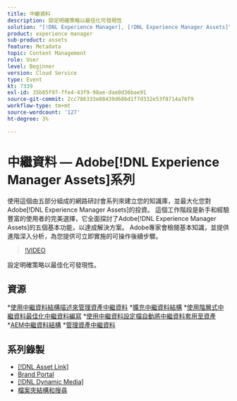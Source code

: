 ```yaml
---
title: 中繼資料
description: 設定明確策略以最佳化可發現性
solution: "[!DNL Experience Manager], [!DNL Experience Manager Assets]"
product: experience manager
sub-product: assets
feature: Metadata
topic: Content Management
role: User
level: Beginner
version: Cloud Service
type: Event
kt: 7339
exl-id: 35b85f97-ffe4-43f9-98ae-dae0d36bae91
source-git-commit: 2cc786333e88439d68bd1f7d332e53f8714a76f9
workflow-type: tm+mt
source-wordcount: '127'
ht-degree: 3%

---
```


# 中繼資料 — Adobe[!DNL Experience Manager Assets]系列

使用這個由五部分組成的網路研討會系列來建立您的知識庫，並最大化您對Adobe[!DNL Experience Manager Assets]的投資。 這個工作階段是新手和經驗豐富的使用者的完美選擇，它全面探討了Adobe[!DNL Experience Manager Assets]的五個基本功能，以達成解決方案。 Adobe專家會檢閱基本知識，並提供進階深入分析，為您提供可立即實施的可操作後續步驟。

>[!VIDEO](https://video.tv.adobe.com/v/332134/?quality=12&learn=on&hidetitle=true)

設定明確策略以最佳化可發現性。

## 資源

*[使用中繼資料結構描述來管理資產中繼資料](https://experienceleague.adobe.com/en/docs/experience-manager-learn/assets/authoring/metadata)
*[擴充中繼資料結構](https://experienceleague.adobe.com/en/docs/experience-manager-learn/assets/configuring/metadata-schemas)
*[使用階層式中繼資料最佳化中繼資料編寫](https://experienceleague.adobe.com/en/docs/experience-manager-learn/assets/metadata/cascade-metadata-feature-video-use)
*[使用中繼資料設定檔自動將中繼資料套用至資產](https://experienceleague.adobe.com/en/docs/experience-manager-learn/assets/configuring/metadata-profiles)
*[AEM中繼資料結構](https://experienceleague.adobe.com/en/docs/experience-manager-65/content/assets/administer/metadata-schemas#administer)
*[管理資產中繼資料](https://experienceleague.adobe.com/en/docs/experience-manager-65/content/assets/using/metadata#RegisteringacustomnamespacewithinAEM)

## 系列錄製

* [[!DNL Asset Link]](asset-link.md)
* [Brand Portal](brand-portal.md)
* [[!DNL Dynamic Media]](dynamic-media.md)
* [檔案夾結構和搜尋](folder-structure-search.md)

